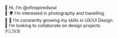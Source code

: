 👋 Hi, I’m @ofinspiredsoul<br />
📸 🌍 I’m interested in photography and travelling.<br />
🌱 🎨 I’m constantly growing my skills in UX/UI Design.<br />
🎯 I’m looking to collaborate on design projects.<br />
🇵🇱🇬🇧<br />

<!---
ofinspiredsoul/ofinspiredsoul is a ✨ special ✨ repository because its `README.md` (this file) appears on your GitHub profile.
You can click the Preview link to take a look at your changes.
--->
